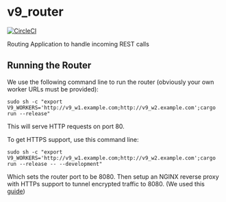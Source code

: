 # v9_router
[![CircleCI](https://circleci.com/gh/velocity-9/v9_router.svg?style=svg)](https://circleci.com/gh/velocity-9/v9_router)

Routing Application to handle incoming REST calls

## Running the Router
We use the following command line to run the router (obviously your own worker URLs must be provided): 
```
sudo sh -c "export V9_WORKERS='http://v9_w1.example.com;http://v9_w2.example.com';cargo run --release"
```
This will serve HTTP requests on port 80.

To get HTTPS support, use this command line:
```
sudo sh -c "export V9_WORKERS='http://v9_w1.example.com;http://v9_w2.example.com';cargo run --release -- --development"
```
Which sets the router port to be 8080. 
Then setup an NGINX reverse proxy with HTTPs support to tunnel encrypted traffic to 8080.
(We used this [guide](https://medium.com/@mightywomble/how-to-set-up-nginx-reverse-proxy-with-lets-encrypt-8ef3fd6b79e5))
